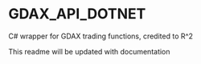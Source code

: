 # GDAX_API_DOTNET
C# wrapper for GDAX trading functions, credited to R^2

This readme will be updated with documentation
